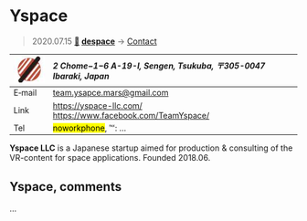# Yspace
> 2020.07.15 **[🚀](../index/index.md) [despace](index.md)** → [Contact](contact.md)

|[![](f/contact/y/yspace_logo1_thumb.jpg)](f/contact/y/yspace_logo1.png)|*2 Chome−1−6 A-19-I, Sengen, Tsukuba, 〒305-0047 Ibaraki, Japan*|
|:--|:--|
|E‑mail|<team.ysapce.mars@gmail.com>|
|Link|<https://yspace-llc.com/><br> <https://www.facebook.com/TeamYspace/>|
|Tel|<mark>noworkphone</mark>, ℻: …|

**Yspace LLC** is a Japanese startup aimed for production & consulting of the VR-content for space applications. Founded 2018.06.

<p style="page-break-after:always"> </p>

## Yspace, comments

…

